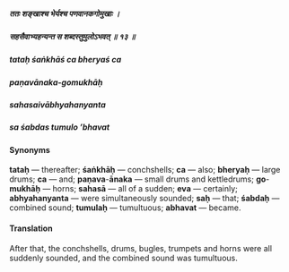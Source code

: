 ##### ततः शङ्खाश्च भेर्यश्च पणवानकगोमुखाः ।
##### सहसैवाभ्यहन्यन्त स शब्दस्तुमुलोऽभवत् ॥ १३ ॥

##### tataḥ śaṅkhāś ca bheryaś ca
##### paṇavānaka-gomukhāḥ
##### sahasaivābhyahanyanta
##### sa śabdas tumulo ’bhavat

#### Synonyms

**tataḥ** — thereafter; **śaṅkhāḥ** — conchshells; **ca** — also; **bheryaḥ** — large drums; **ca** — and; **paṇava**-**ānaka** — small drums and kettledrums; **go**-**mukhāḥ** — horns; **sahasā** — all of a sudden; **eva** — certainly; **abhyahanyanta** — were simultaneously sounded; **saḥ** — that; **śabdaḥ** — combined sound; **tumulaḥ** — tumultuous; **abhavat** — became.

#### Translation

After that, the conchshells, drums, bugles, trumpets and horns were all suddenly sounded, and the combined sound was tumultuous.